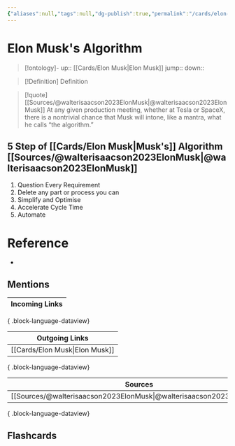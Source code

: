 ```yaml
---
{"aliases":null,"tags":null,"dg-publish":true,"permalink":"/cards/elon-musk-s-algorithm/","dgPassFrontmatter":true}
---
```


# Elon Musk's Algorithm

> [!ontology]-
> up:: [[Cards/Elon Musk\|Elon Musk]]
> jump:: 
> down:: 

> [!Definition] Definition
> 

> [!quote] [[Sources/@walterisaacson2023ElonMusk\|@walterisaacson2023ElonMusk]]
> At any given production meeting, whether at Tesla or SpaceX, there is a nontrivial chance that Musk will intone, like a mantra, what he calls “the algorithm.”

## 5 Step of [[Cards/Elon Musk\|Musk's]] Algorithm [[Sources/@walterisaacson2023ElonMusk\|@walterisaacson2023ElonMusk]]

1. Question Every Requirement
2. Delete any part or process you can
3. Simplify and Optimise
4. Accelerate Cycle Time
5. Automate

# Reference
- 

## Mentions
| Incoming Links |
| -------------- |

{ .block-language-dataview}

| Outgoing Links                    |
| --------------------------------- |
| [[Cards/Elon Musk\|Elon Musk]] |

{ .block-language-dataview}

| Sources                                                                 |
| ----------------------------------------------------------------------- |
| [[Sources/@walterisaacson2023ElonMusk\|@walterisaacson2023ElonMusk]] |

{ .block-language-dataview}

## Flashcards 
